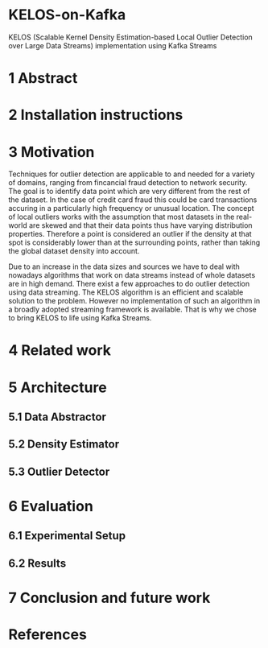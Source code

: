 # KELOS-on-Kafka
KELOS (Scalable Kernel Density Estimation-based Local Outlier Detection over Large Data Streams) implementation using Kafka Streams

# 1 Abstract

# 2 Installation instructions

# 3 Motivation

Techniques for outlier detection are applicable to and needed for a variety of domains, ranging from fincancial fraud detection to network security. The goal is to identify data point which are very different from the rest of the dataset. In the case of credit card fraud this could be card transactions accuring in a particularly high frequency or unusual location. The concept of local outliers works with the assumption that most datasets in the real-world are skewed and that their data points thus have varying distribution properties. Therefore a point is considered an outlier if the density at that spot is considerably lower than at the surrounding points, rather than taking the global dataset density into account. 

Due to an increase in the data sizes and sources we have to deal with nowadays algorithms that work on data streams instead of whole datasets are in high demand. There exist a few approaches to do outlier detection using data streaming. The KELOS algorithm is an efficient and scalable solution to the problem. However no implementation of such an algorithm in a broadly adopted streaming framework is available. That is why we chose to bring KELOS to life using Kafka Streams. 

# 4 Related work

# 5 Architecture

## 5.1 Data Abstractor

## 5.2 Density Estimator

## 5.3 Outlier Detector

# 6 Evaluation

## 6.1 Experimental Setup

## 6.2 Results

# 7 Conclusion and future work

# References
